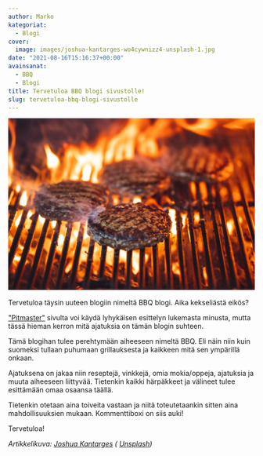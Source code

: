 ```yaml
---
author: Marko
kategoriat:
  - Blogi
cover:
  image: images/joshua-kantarges-wo4cywnizz4-unsplash-1.jpg
date: "2021-08-16T15:16:37+00:00"
avainsanat:
  - BBQ
  - Blogi
title: Tervetuloa BBQ blogi sivustolle!
slug: tervetuloa-bbq-blogi-sivustolle
---
```

![](images/joshua-kantarges-wo4cywnizz4-unsplash-1.jpg)

Tervetuloa täysin uuteen blogiin nimeltä BBQ blogi. Aika kekseliästä eikös?

["Pitmaster"](/pitmaster/) sivulta voi käydä lyhykäisen esittelyn lukemasta minusta, mutta tässä hieman kerron mitä ajatuksia on tämän blogin suhteen.

Tämä blogihan tulee perehtymään aiheeseen nimeltä BBQ. Eli näin niin kuin suomeksi tullaan puhumaan grillauksesta ja kaikkeen mitä sen ympärillä onkaan.

Ajatuksena on jakaa niin reseptejä, vinkkejä, omia mokia/oppeja, ajatuksia ja muuta aiheeseen liittyvää. Tietenkin kaikki härpäkkeet ja välineet tulee esittämään omaa osaansa täällä.

Tietenkin otetaan aina toiveita vastaan ja niitä toteutetaankin sitten aina mahdollisuuksien mukaan. Kommenttiboxi on siis auki!

Tervetuloa!

_Artikkelikuva: [Joshua Kantarges](https://unsplash.com/@firedorange717?utm_source=unsplash&utm_medium=referral&utm_content=creditCopyText) ( [Unsplash](https://unsplash.com/s/photos/bbq?utm_source=unsplash&utm_medium=referral&utm_content=creditCopyText))_
